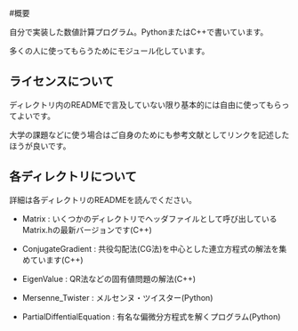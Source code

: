 #概要

自分で実装した数値計算プログラム。PythonまたはC++で書いています。

多くの人に使ってもらうためにモジュール化しています。

## ライセンスについて

ディレクトリ内のREADMEで言及していない限り基本的には自由に使ってもらってよいです。

大学の課題などに使う場合はご自身のためにも参考文献としてリンクを記述したほうが良いです。

## 各ディレクトリについて

詳細は各ディレクトリのREADMEを読んでください。

* Matrix : いくつかのディレクトリでヘッダファイルとして呼び出しているMatrix.hの最新バージョンです(C++)

* ConjugateGradient : 共役勾配法(CG法)を中心とした連立方程式の解法を集めています(C++)
* EigenValue : QR法などの固有値問題の解法(C++)
* Mersenne_Twister : メルセンヌ・ツイスター(Python)
* PartialDiffentialEquation : 有名な偏微分方程式を解くプログラム(Python)



